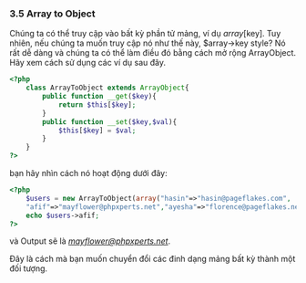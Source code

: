 ### 3.5 Array to Object

Chúng ta có thể truy cập vào bất kỳ phần tử mảng, ví dụ $array[$key]. Tuy nhiên, nếu chúng ta muốn truy
cập nó như thế này, $array->key style? Nó rất dễ dàng và chúng ta có thể làm điều đó bằng cách mở rộng ArrayObject.
Hãy xem cách sử dụng các ví dụ sau đây.
```php
<?php
    class ArrayToObject extends ArrayObject{
        public function __get($key){
            return $this[$key];
        }
        public function __set($key,$val){
            $this[$key] = $val;
        }
    }
?>
```
bạn hãy nhìn cách nó hoạt động dưới đây:
```php
<?php
    $users = new ArrayToObject(array("hasin"=>"hasin@pageflakes.com",
    "afif"=>"mayflower@phpxperts.net","ayesha"=>"florence@pageflakes.net"));
    echo $users->afif;
?>
```
và Output sẽ là *mayflower@phpxperts.net*.

Đây là cách mà bạn muốn chuyển đổi các đinh dạng mảng bất kỳ thành một đối tượng.